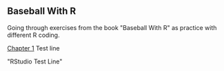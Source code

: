 ## Baseball With R

Going through exercises from the book "Baseball With R" as practice with different R coding.

[Chapter 1](https://jacksongr.github.io/BaseballR/BaseballWithRCh1.html) 
Test line 

"RStudio Test Line"